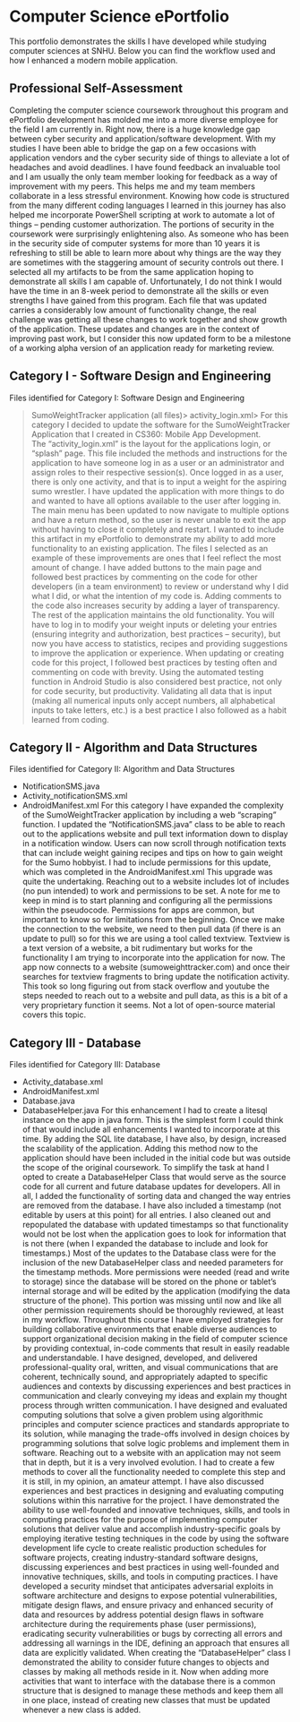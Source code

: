 # Computer Science ePortfolio

This portfolio demonstrates the skills I have developed while studying computer sciences at SNHU. Below you can find the workflow used and how I enhanced a modern mobile application. 

## Professional Self-Assessment<br>

Completing the computer science coursework throughout this program and ePortfolio development has molded me into a more diverse employee for the field I am currently in. Right now, there is a huge knowledge gap between cyber security and application/software development. With my studies I have been able to bridge the gap on a few occasions with application vendors and the cyber security side of things to alleviate a lot of headaches and avoid deadlines. I have found feedback an invaluable tool and I am usually the only team member looking for feedback as a way of improvement with my peers. This helps me and my team members collaborate in a less stressful environment. Knowing how code is structured from the many different coding languages I learned in this journey has also helped me incorporate PowerShell scripting at work to automate a lot of things – pending customer authorization. The portions of security in the coursework were surprisingly enlightening also. As someone who has been in the security side of computer systems for more than 10 years it is refreshing to still be able to learn more about why things are the way they are sometimes with the staggering amount of security controls out there.
I selected all my artifacts to be from the same application hoping to demonstrate all skills I am capable of. Unfortunately, I do not think I would have the time in an 8-week period to demonstrate all the skills or even strengths I have gained from this program. Each file that was updated carries a considerably low amount of functionality change, the real challenge was getting all these changes to work together and show growth of the application. These updates and changes are in the context of improving past work, but I consider this now updated form to be a milestone of a working alpha version of an application ready for marketing review.

## Category I - Software Design and Engineering
Files identified for Category I: Software Design and Engineering
>SumoWeightTracker application (all files)>
>activity_login.xml>
For this category I decided to update the software for the SumoWeightTracker Application that I created in CS360: Mobile App Development.<br>
The “activity_login.xml” is the layout for the applications login, or “splash” page. This file included the methods and instructions for the application to have someone log in as a user or an administrator and assign roles to their respective session(s). Once logged in as a user, there is only one activity, and that is to input a weight for the aspiring sumo wrestler. 
I have updated the application with more things to do and wanted to have all options available to the user after logging in. The main menu has been updated to now navigate to multiple options and have a return method, so the user is never unable to exit the app without having to close it completely and restart.  I wanted to include this artifact in my ePortfolio to demonstrate my ability to add more functionality to an existing application. The files I selected as an example of these improvements are ones that I feel reflect the most amount of change. I have added buttons to the main page and followed best practices by commenting on the code for other developers (in a team environment) to review or understand why I did what I did, or what the intention of my code is. Adding comments to the code also increases security by adding a layer of transparency. The rest of the application maintains the old functionality. You will have to log in to modify your weight inputs or deleting your entries (ensuring integrity and authorization, best practices – security), but now you have access to statistics, recipes and providing suggestions to improve the application or experience. 
When updating or creating code for this project, I followed best practices by testing often and commenting on code with brevity. Using the automated testing function in Android Studio is also considered best practice, not only for code security, but productivity. Validating all data that is input (making all numerical inputs only accept numbers, all alphabetical inputs to take letters, etc.) is a best practice I also followed as a habit learned from coding. 
## Category II - Algorithm and Data Structures
Files identified for Category II: Algorithm and Data Structures 
* NotificationSMS.java
* Activity_notificationSMS.xml
* AndroidManifest.xml
	For this category I have expanded the complexity of the SumoWeightTracker application by including a web “scraping” function. I updated the “NotificationSMS.java” class to be able to reach out to the applications website and pull text information down to display in a notification window. Users can now scroll through notification texts that can include weight gaining recipes and tips on how to gain weight for the Sumo hobbyist. I had to include permissions for this update, which was completed in the AndroidManifest.xml
	This upgrade was quite the undertaking. Reaching out to a website includes lot of includes (no pun intended) to work and permissions to be set. A note for me to keep in mind is to start planning and configuring all the permissions within the pseudocode. Permissions for apps are common, but important to know so for limitations from the beginning. 
	Once we make the connection to the website, we need to then pull data (if there is an update to pull) so for this we are using a tool called textview. Textview is a text version of a website, a bit rudimentary but works for the functionality I am trying to incorporate into the application for now. The app now connects to a website (sumoweighttracker.com) and once their searches for textview fragments to bring update the notification activity. This took so long figuring out from stack overflow and youtube the steps needed to reach out to a website and pull data, as this is a bit of a very proprietary function it seems. Not a lot of open-source material covers this topic. 
## Category III - Database
Files identified for Category III: Database
* Activity_database.xml
* AndroidManifest.xml
* Database.java
* DatabaseHelper.java
	For this enhancement I had to create a litesql instance on the app in java form. This is the simplest form I could think of that would include all enhancements I wanted to incorporate at this time. By adding the SQL lite database, I have also, by design, increased the scalability of the application. Adding this method now to the application should have been included in the initial code but was outside the scope of the original coursework. To simplify the task at hand I opted to create a DatabaseHelper Class that would serve as the source code for all current and future database updates for developers. All in all, I added the functionality of sorting data and changed the way entries are removed from the database. I have also included a timestamp (not editable by users at this point) for all entries. I also cleaned out and repopulated the database with updated timestamps so that functionality would not be lost when the application goes to look for information that is not there (when I expanded the database to include and look for timestamps.)
Most of the updates to the Database class were for the inclusion of the new DatabaseHelper class and needed parameters for the timestamp methods. More permissions were needed (read and write to storage) since the database will be stored on the phone or tablet’s internal storage and will be edited by the application (modifying the data structure of the phone). This portion was missing until now and like all other permission requirements should be thoroughly reviewed, at least in my workflow. 
Throughout this course I have employed strategies for building collaborative environments that enable diverse audiences to support organizational decision making in the field of computer science by providing contextual, in-code comments that result in easily readable and understandable.
I have designed, developed, and delivered professional-quality oral, written, and visual communications that are coherent, technically sound, and appropriately adapted to specific audiences and contexts by discussing experiences and best practices in communication and clearly conveying my ideas and explain my thought process through written communication.
I have designed and evaluated computing solutions that solve a given problem using algorithmic principles and computer science practices and standards appropriate to its solution, while managing the trade-offs involved in design choices by programming solutions that solve logic problems and implement them in software. Reaching out to a website with an application may not seem that in depth, but it is a very involved evolution. I had to create a few methods to cover all the functionality needed to complete this step and it is still, in my opinion, an amateur attempt. I have also discussed experiences and best practices in designing and evaluating computing solutions within this narrative for the project. 
I have demonstrated the ability to use well-founded and innovative techniques, skills, and tools in computing practices for the purpose of implementing computer solutions that deliver value and accomplish industry-specific goals by employing iterative testing techniques in the code by using the software development life cycle to create realistic production schedules for software projects, creating industry-standard software designs, discussing experiences and best practices in using well-founded and innovative techniques, skills, and tools in computing practices. 
I have developed a security mindset that anticipates adversarial exploits in software architecture and designs to expose potential vulnerabilities, mitigate design flaws, and ensure privacy and enhanced security of data and resources by address potential design flaws in software architecture during the requirements phase (user permissions), eradicating security vulnerabilities or bugs by correcting all errors and addressing all warnings in the IDE, defining an approach that ensures all data are explicitly validated. When creating the “DatabaseHelper” class I demonstrated the ability to consider future changes to objects and classes by making all methods reside in it. Now when adding more activities that want to interface with the database there is a common structure that is designed to manage these methods and keep them all in one place, instead of creating new classes that must be updated whenever a new class is added. 




